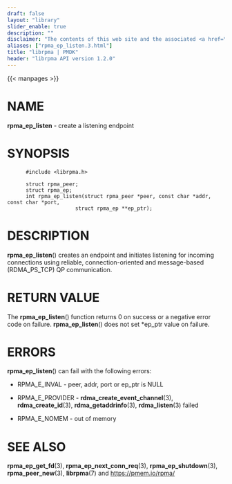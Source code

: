 ```yaml
---
draft: false
layout: "library"
slider_enable: true
description: ""
disclaimer: "The contents of this web site and the associated <a href=\"https://github.com/pmem\">GitHub repositories</a> are BSD-licensed open source."
aliases: ["rpma_ep_listen.3.html"]
title: "librpma | PMDK"
header: "librpma API version 1.2.0"
---
```

{{< manpages >}}

[comment]: <> (SPDX-License-Identifier: BSD-3-Clause)
[comment]: <> (Copyright 2020-2023, Intel Corporation)

# NAME

**rpma_ep_listen** - create a listening endpoint

# SYNOPSIS

          #include <librpma.h>

          struct rpma_peer;
          struct rpma_ep;
          int rpma_ep_listen(struct rpma_peer *peer, const char *addr, const char *port,
                          struct rpma_ep **ep_ptr);

# DESCRIPTION

**rpma_ep_listen**() creates an endpoint and initiates listening for
incoming connections using reliable, connection-oriented and
message-based (RDMA_PS_TCP) QP communication.

# RETURN VALUE

The **rpma_ep_listen**() function returns 0 on success or a negative
error code on failure. **rpma_ep_listen**() does not set \*ep_ptr value
on failure.

# ERRORS

**rpma_ep_listen**() can fail with the following errors:

-   RPMA_E\_INVAL - peer, addr, port or ep_ptr is NULL

-   RPMA_E\_PROVIDER - **rdma_create_event_channel**(3),
    **rdma_create_id**(3), **rdma_getaddrinfo**(3), **rdma_listen**(3)
    failed

-   RPMA_E\_NOMEM - out of memory

# SEE ALSO

**rpma_ep_get_fd**(3), **rpma_ep_next_conn_req**(3),
**rpma_ep_shutdown**(3), **rpma_peer_new**(3), **librpma**(7) and
https://pmem.io/rpma/
